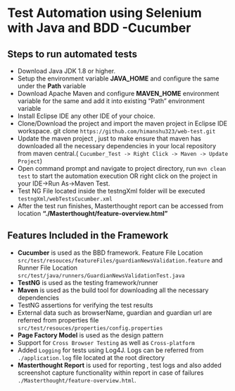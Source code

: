 # Test Automation using Selenium with Java and BDD -Cucumber 

## Steps to run automated tests

* Download Java JDK 1.8 or higher.
* Setup the environment variable **JAVA_HOME** and configure the same under the **Path** variable
* Download Apache Maven and configure **MAVEN_HOME** environment variable for the same and add it into existing “Path” environment variable 
* Install Eclipse IDE any other IDE of your choice.
* Clone/Download the project and import the  maven project in Eclipse IDE workspace. 
  git clone `https://github.com/himanshu323/web-test.git`
* Update the maven project , just to make ensure that maven has downloaded all the necessary dependencies in your local repository from maven central.( `Cucumber_Test -> Right Click -> Maven -> Update Project`)
* Open command prompt and navigate to project directory, run `mvn clean test` to start the automation execution OR right click on the project in your IDE->Run As->Maven Test.
* Test NG File located inside the testngXml folder will be executed `testngXml/webTestsCucumber.xml`
* After the test run finishes, Masterthought report can be accessed from location **“./Masterthought/feature-overview.html”**  


## Features Included in the Framework

* **Cucumber** is used as the BBD framework. Feature File Location `src/test/resouces/featureFiles/guardianNewsValidation.feature`
and Runner File Location `src/test/java/runners/GuardianNewsValidationTest.java`
* **TestNG** is used as the testing framework/runner
* **Maven** is used as the build tool for downloading all the necessary dependencies
* TestNG assertions for verifying the test results
* External data such as browserName, guardian and guardian url are referred from properties file `src/test/resouces/properties/config.properties`
* **Page Factory Model** is used as the design pattern
* Support for `Cross Browser Testing` as well as `Cross-platform`
* Added `Logging` for tests using Log4J. Logs can be referred from `./application.log` file located at the root directory
* **Masterthought Report** is used for reporting , test logs and also added screenshot capture functionality within report in case of failures `./Masterthought/feature-overview.html`.

